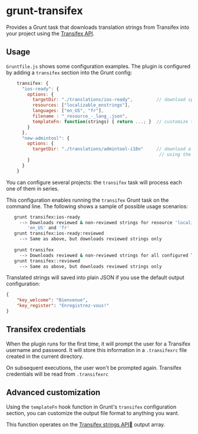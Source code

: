 # grunt-transifex

Provides a Grunt task that downloads translation strings from Transifex into your project using the [Transifex API](http://support.transifex.com/customer/portal/topics/440186-api/articles).

## Usage

`Gruntfile.js` shows some configuration examples.  The plugin is configured by adding a `transifex` section into the Grunt config:

```javascript
    transifex: {
      "ios-ready": {
        options: {
          targetDir: "./translations/ios-ready",         // download specified resources / langs only
          resources: ["localizable_enstrings"],
          languages: ["en_US", "fr"],
          filename : "_resource_-_lang_.json",
          templateFn: function(strings) { return ...; }  // customize the output file format (see below)
        }
      },
      "new-admintool": {
        options: {
          targetDir: "./translations/admintool-i18n"     // download all available resources in all languages
          									              // using the default filename layout: _resource_/_lang_.json
        }
      }
    }
```

You can configure several projects: the `transifex` task will process each one of them in series.

This configuration enables running the `transifex` Grunt task on the command line.  The following shows a sample of possible usage scenarios:


```bash  
   grunt transifex:ios-ready
     --> Downloads reviewed & non-reviewed strings for resource 'localizable_enstrings' for languages
        'en_US' and 'fr'
   grunt transifex:ios-ready:reviewed
     --> Same as above, but downloads reviewed strings only
  
   grunt transifex
     --> Downloads reviewed & non-reviewed strings for all configured Transifex projects
   grunt transifex::reviewed
     --> Same as above, but downloads reviewed strings only
```

Translated strings will saved into plain JSON if you use the default output configuration:

```json
{
	"key_welcome": "Bienvenue",
	"key_register": "Enregistrez-vous!"
}
```

## Transifex credentials

When the plugin runs for the first time, it will prompt the user for a Transifex username and password.
It will store this information in a `.transifexrc` file created in the current directory. 

On subsequent executions, the user won't be prompted again. Transifex credentials will be read from `.transifexrc`

## Advanced customization

Using the `templateFn` hook function in Grunt's `transifex` configuration section, you can customize the output file format to anything you want.

This function operates on the [Transifex strings API](http://support.transifex.com/customer/portal/articles/1026117-translation-strings-api) output array.
